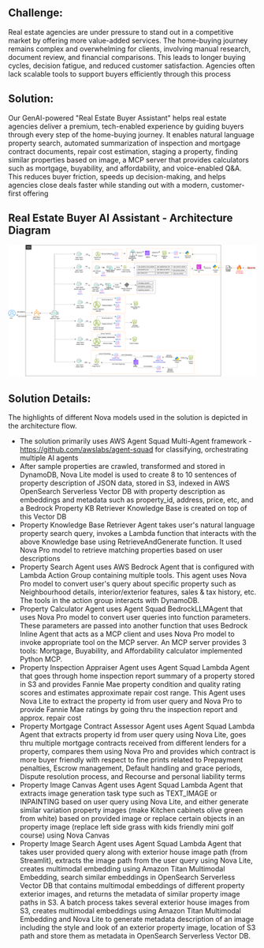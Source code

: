 ## Challenge:
Real estate agencies are under pressure to stand out in a competitive market by offering more value-added services. The home-buying journey remains complex and overwhelming for clients, involving manual research, document review, and financial comparisons. This leads to longer buying cycles, decision fatigue, and reduced customer satisfaction. Agencies often lack scalable tools to support buyers efficiently through this process

## Solution:

Our GenAI-powered "Real Estate Buyer Assistant" helps real estate agencies deliver a premium, tech-enabled experience by guiding buyers through every step of the home-buying journey. It enables natural language property search, automated summarization of inspection and mortgage contract documents, repair cost estimation, staging a property, finding similar properties based on image, a MCP server that provides calculators such as mortgage, buyability, and affordability, and voice-enabled Q&A. This reduces buyer friction, speeds up decision-making, and helps agencies close deals faster while standing out with a modern, customer-first offering

## Real Estate Buyer AI Assistant - Architecture Diagram
![Architecture Diagram](squad/architecture/aws-re-nova-competition_architecture.png "Real Estate Buyer AI Assistant")

## Solution Details:

The highlights of different Nova models used in the solution is depicted in the architecture flow.

* The solution primarily uses AWS Agent Squad Multi-Agent framework - https://github.com/awslabs/agent-squad for classifying, orchestrating multiple AI agents
* After sample properties are crawled, transformed and stored in DynamoDB, Nova Lite model is used to create 8 to 10 sentences of property description of JSON data, stored in S3, indexed in AWS OpenSearch Serverless Vector DB with property description as embeddings and metadata such as property_id, address, price, etc, and a Bedrock Property KB Retriever Knowledge Base is created on top of this Vector DB
* Property Knowledge Base Retriever Agent takes user's natural language property search query, invokes a Lambda function that interacts with the above Knowledge base using RetrieveAndGenerate function. It used Nova Pro model to retrieve matching properties based on user descriptions
* Property Search Agent uses AWS Bedrock Agent that is configured with Lambda Action Group containing multiple tools. This agent uses Nova Pro model to convert user's query about specific property such as Neighbourhood details, interior/exterior features, sales & tax history, etc. The tools in the action group interacts with DynamoDB.
* Property Calculator Agent uses Agent Squad BedrockLLMAgent that uses Nova Pro model to convert user queries into function parameters. These parameters are passed into another function that uses Bedrock Inline Agent that acts as a MCP client and uses Nova Pro model to invoke appropriate tool on the MCP server. An MCP server provides 3 tools: Mortgage, Buyability, and Affordability calculator implemented Python MCP. 
* Property Inspection Appraiser Agent uses Agent Squad Lambda Agent that goes through home inspection report summary of a property stored in S3 and provides Fannie Mae property condition and quality rating scores and estimates approximate repair cost range. This Agent uses Nova Lite to extract the property id from user query and Nova Pro to provide Fannie Mae ratings by going thru the inspection report and approx. repair cost
* Property Mortgage Contract Assessor Agent uses Agent Squad Lambda Agent that extracts property id from user query using Nova Lite, goes thru multiple mortgage contracts received from different lenders for a property, compares them using Nova Pro and provides which contract is more buyer friendly with respect to fine prints related to Prepayment penalties, Escrow management, Default handling and grace periods, Dispute resolution process, and Recourse and personal liability terms
* Property Image Canvas Agent uses Agent Squad Lambda Agent that extracts image generation task type such as TEXT_IMAGE or INPAINTING based on user query using Nova Lite, and either generate similar variation property images (make Kitchen cabinets olive green from white) based on provided image or replace certain objects in an property image (replace left side grass with kids friendly mini golf course) using Nova Canvas
* Property Image Search Agent uses Agent Squad Lambda Agent that takes user provided query along with exterior house image path (from Streamlit), extracts the image path from the user query using Nova Lite, creates multimodal embedding using Amazon Titan Multimodal Embedding, search similar embeddings in OpenSearch Serverless Vector DB that contains multimodal embeddings of different property exterior images, and returns the metadata of similar property image paths in S3. A batch process takes several exterior house images from S3, creates multimodal embeddings using Amazon Titan Multimodal Embedding and Nova Lite to generate metadata description of an image including the style and look of an exterior property image, location of S3 path and store them as metadata in OpenSearch Serverless Vector DB.

